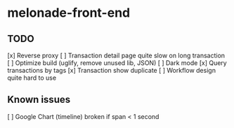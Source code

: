 # melonade-front-end

## TODO

[x] Reverse proxy
[ ] Transaction detail page quite slow on long transaction
[ ] Optimize build (uglify, remove unused lib, JSON)
[ ] Dark mode
[x] Query transactions by tags
[x] Transaction show duplicate
[ ] Workflow design quite hard to use

## Known issues

[ ] Google Chart (timeline) broken if span < 1 second
